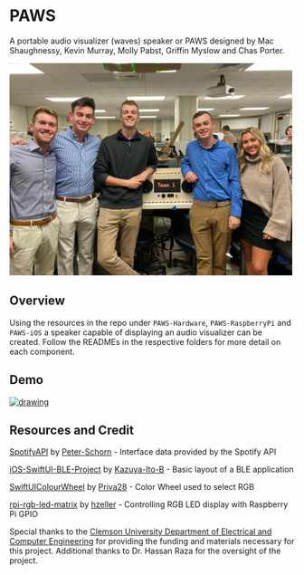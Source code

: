 # PAWS
A portable audio visualizer (waves) speaker or PAWS designed by  Mac Shaughnessy, Kevin Murray, Molly Pabst, Griffin Myslow and Chas Porter.

<img src="Assets/Clemson University ECE 4960 Team 1 PAWS Team Picture.jpeg" alt="drawing" width="500"/>

## Overview

Using the resources in the repo under `PAWS-Hardware`, `PAWS-RaspberryPi` and `PAWS-iOS` a speaker capable of displaying an audio visualizer can be created. Follow the READMEs in the respective folders for more detail on each component.

## Demo

[<img src="Assets/Clemson University ECE 4960 Team 1 PAWS Final Demo 2021 Intro.png" alt="drawing" width="500"/>](https://youtu.be/1Z3RVu9GiV0)

## Resources and Credit
[SpotifyAPI](https://github.com/Peter-Schorn/SpotifyAPI) by [Peter-Schorn](https://github.com/Peter-Schorn) - Interface data provided by the Spotify API

[iOS-SwiftUI-BLE-Project](https://github.com/Kazuya-Ito-B/iOS-SwiftUI-BLE-Project) by [Kazuya-Ito-B](https://github.com/Kazuya-Ito-B) - Basic layout of a BLE application

[SwiftUIColourWheel](https://github.com/Priva28/SwiftUIColourWheel) by [Priva28](https://github.com/Priva28) - Color Wheel used to select RGB

[rpi-rgb-led-matrix](https://github.com/hzeller/rpi-rgb-led-matrix) by [hzeller](https://github.com/hzeller) - Controlling RGB LED display with Raspberry Pi GPIO

Special thanks to the [Clemson University Department of Electrical and Computer Engineering](https://www.clemson.edu/cecas/departments/ece/academics/undergrad/seniordesign.html) for providing the funding and materials necessary for this project. Additional thanks to Dr. Hassan Raza for the oversight of the project.
